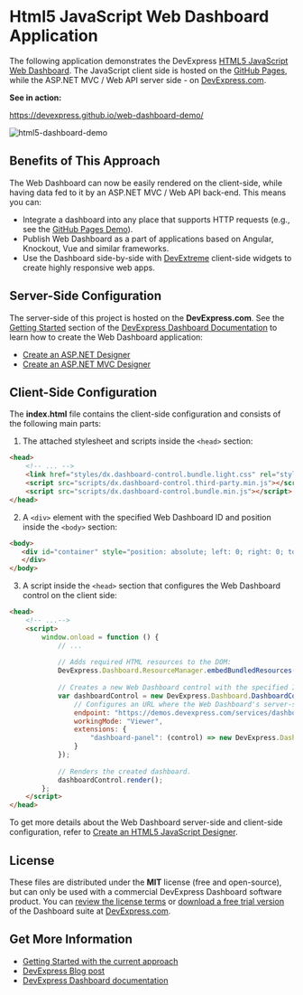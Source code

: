 # Html5 JavaScript Web Dashboard Application

The following application demonstrates the DevExpress [HTML5 JavaScript Web Dashboard]((https://www.devexpress.com/Support/Center/Question/Details/T532254)). The JavaScript client side is hosted on the [GitHub Pages](https://pages.github.com), while the ASP.NET MVC / Web API server side - on [DevExpress.com](https://www.devexpress.com).

**See in action:**

https://devexpress.github.io/web-dashboard-demo/

![html5-dashboard-demo](https://user-images.githubusercontent.com/17986517/28882487-0b67b5a4-77b4-11e7-9903-3545b7efc590.png)


## Benefits of This Approach

The Web Dashboard can now be easily rendered on the client-side, while having data fed to it by an ASP.NET MVC / Web API back-end. This means you can:

- Integrate a dashboard into any place that supports HTTP requests (e.g., see the [GitHub Pages Demo](https://devexpress.github.io/web-dashboard-demo/)).
- Publish Web Dashboard as a part of applications based on Angular, Knockout, Vue and similar frameworks.
- Use the Dashboard side-by-side with [DevExtreme](https://js.devexpress.com) client-side widgets to create highly responsive web apps.


## Server-Side Configuration

The server-side of this project is hosted on the **DevExpress.com**. See the [Getting Started](https://documentation.devexpress.com/Dashboard/12136/Getting-Started) section of the [DevExpress Dashboard Documentation](https://documentation.devexpress.com/Dashboard/12049/Dashboard) to learn how to create the Web Dashboard application:

- [Create an ASP.NET Designer](https://documentation.devexpress.com/Dashboard/115782/Getting-Started/Creating-an-ASP-NET-Designer-and-Using-It-to-Create-a-Dashboard)
- [Create an ASP.NET MVC Designer](https://documentation.devexpress.com/Dashboard/116313/Getting-Started/Creating-an-ASP-NET-MVC-Dashboard-Designer-Application)

## Client-Side Configuration

The **index.html** file contains the client-side configuration and consists of the following main parts:

1. The attached stylesheet and scripts inside the `<head>` section:
```html
<head>
    <!-- ... -->
    <link href="styles/dx.dashboard-control.bundle.light.css" rel="stylesheet" />
    <script src="scripts/dx.dashboard-control.third-party.min.js"></script>
    <script src="scripts/dx.dashboard-control.bundle.min.js"></script>
</head>
```

2. A `<div>` element with the specified Web Dashboard ID and position inside the `<body>` section:
```html
<body>
   <div id="container" style="position: absolute; left: 0; right: 0; top: 0; bottom: 0">
   </div>
</body>
```
  
3. A script inside the `<head>` section that configures the Web Dashboard control on the client side:
```html
<head>
    <!-- ...-->
    <script>
        window.onload = function () {
            // ...
  
            // Adds required HTML resources to the DOM:
            DevExpress.Dashboard.ResourceManager.embedBundledResources();
            
            // Creates a new Web Dashboard control with the specified ID and settings:
            var dashboardControl = new DevExpress.Dashboard.DashboardControl(document.getElementById("container"), {
                // Configures an URL where the Web Dashboard's server-side is hosted:
                endpoint: "https://demos.devexpress.com/services/dashboard/api",
                workingMode: "Viewer",
                extensions: {
                    "dashboard-panel": (control) => new DevExpress.Dashboard.DashboardPanelExtension(control)
                }
            });
            
            // Renders the created dashboard.
            dashboardControl.render();
        };
    </script>
</head>
```

To get more details about the Web Dashboard server-side and client-side configuration, refer to [Create an HTML5 JavaScript Designer](https://documentation.devexpress.com/Dashboard/119109/Create-an-HTML5-JavaScript-Designer).

## License

These files are distributed under the **MIT** license (free and open-source), but can only be used with a commercial DevExpress Dashboard software product. You can [review the license terms](https://www.devexpress.com/Support/EULAs/NetComponents.xml) or [download a free trial version](https://go.devexpress.com/DevExpressDownload_UniversalTrial.aspx) of the Dashboard suite at [DevExpress.com](https://www.devexpress.com).

## Get More Information

- [Getting Started with the current approach](https://www.devexpress.com/Support/Center/Question/Details/T532254)
- [DevExpress Blog post](https://community.devexpress.com/blogs/news/archive/2017/08/02/ctp-client-side-web-dashboard-integrated-with-angular-knockout-vue-and-more.aspx)
- [DevExpress Dashboard documentation](https://documentation.devexpress.com/Dashboard/12049/Dashboard)
